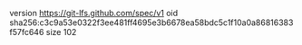 version https://git-lfs.github.com/spec/v1
oid sha256:c3c9a53e0322f3ee481ff4695e3b6678ea58bdc5c1f10a0a86816383f57fc646
size 102
